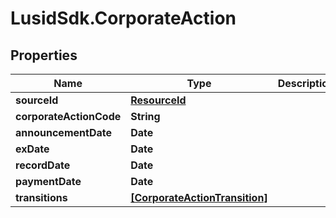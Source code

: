 # LusidSdk.CorporateAction

## Properties
Name | Type | Description | Notes
------------ | ------------- | ------------- | -------------
**sourceId** | [**ResourceId**](ResourceId.md) |  | 
**corporateActionCode** | **String** |  | 
**announcementDate** | **Date** |  | [optional] 
**exDate** | **Date** |  | [optional] 
**recordDate** | **Date** |  | [optional] 
**paymentDate** | **Date** |  | [optional] 
**transitions** | [**[CorporateActionTransition]**](CorporateActionTransition.md) |  | [optional] 



